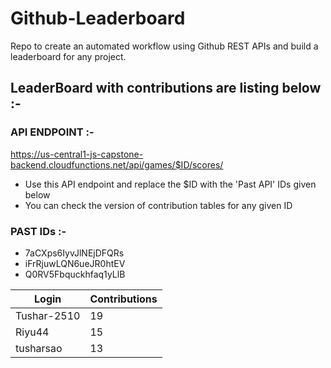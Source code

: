 # Github-Leaderboard
Repo to create an automated workflow using Github REST APIs and build a leaderboard for any project.
## LeaderBoard with contributions are listing below :-
### API ENDPOINT :- 
https://us-central1-js-capstone-backend.cloudfunctions.net/api/games/$ID/scores/
- Use this API endpoint and replace the $ID with the 'Past API' IDs given below
- You can check the version of contribution tables for any given ID
### PAST IDs :-
 - 7aCXps6IyvJlNEjDFQRs
 - iFrRjuwLQN6ueJR0htEV
 - Q0RV5Fbquckhfaq1yLlB
<!--START_TABLE-->
| Login        | Contributions |
| ------------ | ------------- |
| Tushar-2510 | 19 |
| Riyu44 | 15 |
| tusharsao | 13 |
<!--END_TABLE-->
